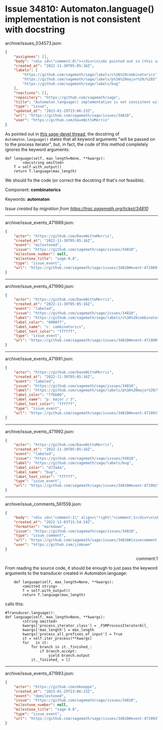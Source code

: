 # Issue 34810: Automaton.language() implementation is not consistent with docstring

archive/issues_034573.json:
```json
{
    "assignees": [],
    "body": "<div id=\"comment:0\"></div>\n\nAs pointed out in [this sage-devel thread](https://groups.google.com/g/sage-devel/c/kRcCO_-9MCc), the docstring of `Automaton.language()` states that all keyword arguments \"will be passed on to the process iterator\", but, in fact, the code of this method completely ignores the keyword arguments:\n\n```\ndef language(self, max_length=None, **kwargs):\n        <docstring omitted>\n    T = self.with_output()\n    return T.language(max_length)\n```\nWe should fix the code (or correct the docstring if that's not feasible).\n\nComponent: **combinatorics**\n\nKeywords: **automaton**\n\n_Issue created by migration from https://trac.sagemath.org/ticket/34810_\n\n",
    "created_at": "2022-11-30T05:05:16Z",
    "labels": [
        "https://github.com/sagemath/sage/labels/c%3A%20combinatorics",
        "https://github.com/sagemath/sage/labels/p%3A%20major%20/%203",
        "https://github.com/sagemath/sage/labels/bug"
    ],
    "reactions": [],
    "repository": "https://github.com/sagemath/sage",
    "title": "Automaton.language() implementation is not consistent with docstring",
    "type": "issue",
    "updated_at": "2023-01-29T23:06:23Z",
    "url": "https://github.com/sagemath/sage/issues/34810",
    "user": "https://github.com/DaveWitteMorris"
}
```
<div id="comment:0"></div>

As pointed out in [this sage-devel thread](https://groups.google.com/g/sage-devel/c/kRcCO_-9MCc), the docstring of `Automaton.language()` states that all keyword arguments "will be passed on to the process iterator", but, in fact, the code of this method completely ignores the keyword arguments:

```
def language(self, max_length=None, **kwargs):
        <docstring omitted>
    T = self.with_output()
    return T.language(max_length)
```
We should fix the code (or correct the docstring if that's not feasible).

Component: **combinatorics**

Keywords: **automaton**

_Issue created by migration from https://trac.sagemath.org/ticket/34810_





---

archive/issue_events_471989.json:
```json
{
    "actor": "https://github.com/DaveWitteMorris",
    "created_at": "2022-11-30T05:05:16Z",
    "event": "milestoned",
    "issue": "https://github.com/sagemath/sage/issues/34810",
    "milestone_number": null,
    "milestone_title": "sage-9.8",
    "type": "issue_event",
    "url": "https://github.com/sagemath/sage/issues/34810#event-471989"
}
```



---

archive/issue_events_471990.json:
```json
{
    "actor": "https://github.com/DaveWitteMorris",
    "created_at": "2022-11-30T05:05:16Z",
    "event": "labeled",
    "issue": "https://github.com/sagemath/sage/issues/34810",
    "label": "https://github.com/sagemath/sage/labels/c%3A%20combinatorics",
    "label_color": "0000ff",
    "label_name": "c: combinatorics",
    "label_text_color": "ffffff",
    "type": "issue_event",
    "url": "https://github.com/sagemath/sage/issues/34810#event-471990"
}
```



---

archive/issue_events_471991.json:
```json
{
    "actor": "https://github.com/DaveWitteMorris",
    "created_at": "2022-11-30T05:05:16Z",
    "event": "labeled",
    "issue": "https://github.com/sagemath/sage/issues/34810",
    "label": "https://github.com/sagemath/sage/labels/p%3A%20major%20/%203",
    "label_color": "ffbb00",
    "label_name": "p: major / 3",
    "label_text_color": "ffffff",
    "type": "issue_event",
    "url": "https://github.com/sagemath/sage/issues/34810#event-471991"
}
```



---

archive/issue_events_471992.json:
```json
{
    "actor": "https://github.com/DaveWitteMorris",
    "created_at": "2022-11-30T05:05:16Z",
    "event": "labeled",
    "issue": "https://github.com/sagemath/sage/issues/34810",
    "label": "https://github.com/sagemath/sage/labels/bug",
    "label_color": "d73a4a",
    "label_name": "bug",
    "label_text_color": "ffffff",
    "type": "issue_event",
    "url": "https://github.com/sagemath/sage/issues/34810#event-471992"
}
```



---

archive/issue_comments_561559.json:
```json
{
    "body": "<div id=\"comment:1\" align=\"right\">comment:1</div>\n\nFrom reading the source code, it should be enough to just pass the keyword arguments to the transducer created in Automaton.language:\n\n```\n    def language(self, max_length=None, **kwargs):\n        <omitted string>\n        T = self.with_output()\n        return T.language(max_length)\n```\ncalls this:\n\n```\n#Transducer.language():\ndef language(self, max_length=None, **kwargs):\n        <string omitted>\n        kwargs['process_iterator_class'] = _FSMProcessIteratorAll_\n        kwargs['max_length'] = max_length\n        kwargs['process_all_prefixes_of_input'] = True\n        it = self.iter_process(**kwargs)\n        for _ in it:\n            for branch in it._finished_:\n                if branch.accept:\n                    yield branch.output\n            it._finished_ = []\n```",
    "created_at": "2022-12-03T15:54:14Z",
    "formatter": "markdown",
    "issue": "https://github.com/sagemath/sage/issues/34810",
    "type": "issue_comment",
    "url": "https://github.com/sagemath/sage/issues/34810#issuecomment-561559",
    "user": "https://github.com/jimkoen"
}
```

<div id="comment:1" align="right">comment:1</div>

From reading the source code, it should be enough to just pass the keyword arguments to the transducer created in Automaton.language:

```
    def language(self, max_length=None, **kwargs):
        <omitted string>
        T = self.with_output()
        return T.language(max_length)
```
calls this:

```
#Transducer.language():
def language(self, max_length=None, **kwargs):
        <string omitted>
        kwargs['process_iterator_class'] = _FSMProcessIteratorAll_
        kwargs['max_length'] = max_length
        kwargs['process_all_prefixes_of_input'] = True
        it = self.iter_process(**kwargs)
        for _ in it:
            for branch in it._finished_:
                if branch.accept:
                    yield branch.output
            it._finished_ = []
```



---

archive/issue_events_471993.json:
```json
{
    "actor": "https://github.com/mkoeppe",
    "created_at": "2023-01-29T23:06:23Z",
    "event": "demilestoned",
    "issue": "https://github.com/sagemath/sage/issues/34810",
    "milestone_number": null,
    "milestone_title": "sage-9.8",
    "type": "issue_event",
    "url": "https://github.com/sagemath/sage/issues/34810#event-471993"
}
```

